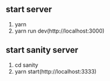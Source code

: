 ## start server

1. yarn
2. yarn run dev(http://localhost:3000)

## start sanity server

1. cd sanity
2. yarn start(http://localhost:3333)
